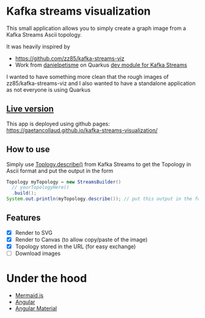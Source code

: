 # Kafka streams visualization

This small application allows you to simply create a graph image from a Kafka Streams Ascii topology.

It was heavily inspired by
 - https://github.com/zz85/kafka-streams-viz
 - Work from [danielpetisme](https://github.com/danielpetisme) on Quarkus [dev module for Kafka Streams](https://github.com/quarkusio/quarkus/blob/main/extensions/kafka-streams/deployment/src/main/resources/dev-templates/kafka-streams-topology.html)

I wanted to have something more clean that the rough images of zz85/kafka-streams-viz and I also wanted to have a standalone application as not everyone is using
Quarkus

## [Live version](https://gaetancollaud.github.io/kafka-streams-visualization/)

This app is deployed using github pages: https://gaetancollaud.github.io/kafka-streams-visualization/

## How to use

Simply use [Toplogy.describe()](https://kafka.apache.org/23/javadoc/org/apache/kafka/streams/Topology.html#describe--)
from Kafka Streams to get the Topology in Ascii format and put the output in the form

```java
Topology myTopology = new StreamsBuilder()
  // yourTopologyHere()
  .build();
System.out.println(myTopology.describe()); // put this output in the form
```

## Features

 - [x] Render to SVG
 - [x] Render to Canvas (to allow copy/paste of the image)
 - [x] Topology stored in the URL (for easy exchange)
 - [ ] Download images

# Under the hood
 - [Mermaid.js](https://mermaid-js.github.io/mermaid/#/)
 - [Angular](https://angular.io/)
 - [Angular Material](https://material.angular.io/)

